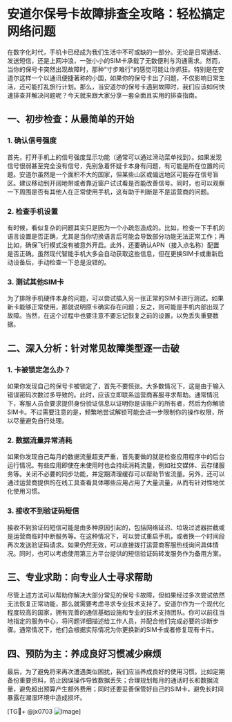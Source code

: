 # 安道尔保号卡故障排查全攻略：轻松搞定网络问题

在数字化时代，手机卡已经成为我们生活中不可或缺的一部分。无论是日常通话、发送短信，还是上网冲浪，一张小小的SIM卡承载了无数便利与沟通需求。然而，当你的保号卡突然出现故障时，那种“寸步难行”的感觉可能让你抓狂。特别是在安道尔这样一个以通讯便捷著称的小国，如果你的保号卡出了问题，不仅影响日常生活，还可能打乱旅行计划。那么，当安道尔的保号卡遇到故障时，我们应该如何快速排查并解决问题呢？今天就来跟大家分享一套全面且实用的排查指南。

## 一、初步检查：从最简单的开始

### 1. 确认信号强度

首先，打开手机上的信号强度显示功能（通常可以通过滑动菜单找到）。如果发现信号很弱甚至完全没有信号，先别急着怀疑卡本身有问题，有可能是所在位置的问题。安道尔虽然是一个面积不大的国家，但某些山区或偏远地区可能存在信号盲区。建议移动到开阔地带或者靠近窗户试试看是否能改善信号。同时，也可以观察一下周围是否有其他人在正常使用手机，这有助于判断是不是运营商的问题。

### 2. 检查手机设置

有时候，看似复杂的问题其实只是因为一个小疏忽造成的。比如，检查一下手机的语言设置是否正确，尤其是当你切换语言后可能会导致部分功能无法正常工作；再比如，确保飞行模式没有被意外开启。此外，还要确认APN（接入点名称）配置是否正确。虽然现代智能手机大多会自动获取这些信息，但在更换SIM卡或重新启动设备后，手动检查一下总是没错的。

### 3. 测试其他SIM卡

为了排除手机硬件本身的问题，可以尝试插入另一张正常的SIM卡进行测试。如果新卡能够正常使用，那就说明原卡确实存在问题；反之，则可能是手机内部出现了故障。当然，在这个过程中也要注意不要忘记恢复之前的设置，以免丢失重要数据。

## 二、深入分析：针对常见故障类型逐一击破

### 1. 卡被锁定怎么办？

如果你发现自己的保号卡被锁定了，首先不要慌张。大多数情况下，这是由于输入错误密码次数过多导致的。此时，应该立即联系运营商客服寻求帮助。通常情况下，客服人员会要求提供身份验证信息以证明你是该账户的所有者，然后为你解锁SIM卡。不过需要注意的是，频繁地尝试解锁可能会进一步限制你的操作权限，所以尽量避免自行处理。

### 2. 数据流量异常消耗

如果你发现自己每月的数据流量超支严重，首先要做的就是检查应用程序中的后台运行情况。有些应用即使在未使用时也会持续消耗流量，例如社交媒体、云存储服务等。关闭不必要的同步功能，并定期清理缓存可以帮助节省流量。另外，还可以通过运营商提供的在线工具查看具体哪些应用占用了大量流量，从而有针对性地优化使用习惯。

### 3. 接收不到验证码短信

接收不到验证码短信可能是由多种原因引起的，包括网络延迟、垃圾过滤器拦截或是运营商临时中断服务等。在这种情况下，可以尝试重启手机，或者换一个时间段再次发送验证码请求。如果仍然无效，可以直接拨打运营商客服热线询问具体情况。同时，也可以考虑使用第三方平台提供的短信验证码转发服务作为备用方案。

## 三、专业求助：向专业人士寻求帮助

尽管上述方法可以帮助你解决大部分常见的保号卡故障，但如果经过多次尝试依然无法恢复正常功能，那么就需要考虑寻求专业技术支持了。安道尔作为一个现代化程度较高的国家，拥有完善的通信基础设施和专业的技术支持团队。你可以前往当地指定的服务中心，将问题详细描述给工作人员，并配合他们完成必要的诊断步骤。通常情况下，他们会根据实际情况为你更换新的SIM卡或者修复现有卡片。

## 四、预防为主：养成良好习惯减少麻烦

最后，为了避免将来再次遭遇类似困扰，我们应当养成良好的使用习惯。比如定期备份重要资料，防止因误操作导致数据丢失；合理规划每月的通话时长和数据流量，避免超出预算产生额外费用；同时还要妥善保管好自己的SIM卡，避免长时间暴露在潮湿环境中造成损坏。

[TG💪+ @jx0703 ![Image](https://github.com/user-attachments/assets/dbca1d08-cadb-493c-b0ec-ad6f7a83f270)]